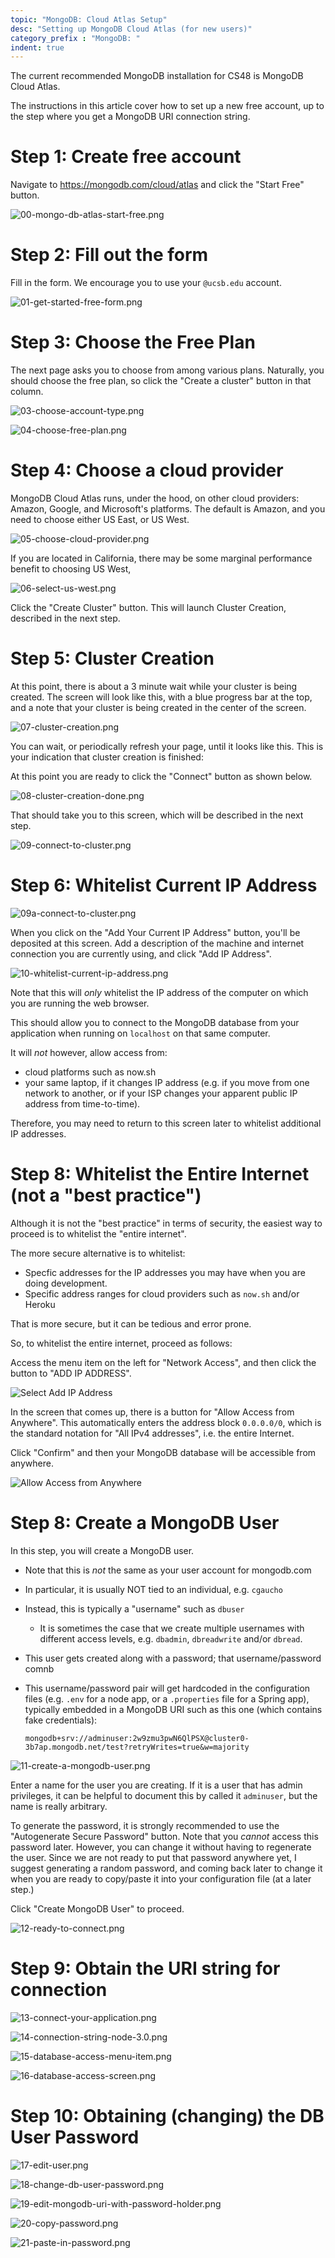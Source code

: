 ```yaml
---
topic: "MongoDB: Cloud Atlas Setup"
desc: "Setting up MongoDB Cloud Atlas (for new users)"
category_prefix	: "MongoDB: "
indent: true
---
```


The current recommended MongoDB installation for CS48 is MongoDB Cloud Atlas.

The instructions in this article cover how to set up a new free account, up to the step where you get a MongoDB URI connection string.

# Step 1: Create free account

  Navigate to <https://mongodb.com/cloud/atlas> and click the "Start&nbsp;Free" button.

  ![00-mongo-db-atlas-start-free.png](00-mongo-db-atlas-start-free-30.png)

# Step 2: Fill out the form

  Fill in the form. We encourage you to use your `@ucsb.edu` account.

  ![01-get-started-free-form.png](01-get-started-free-form-30.png)

# Step 3: Choose the Free Plan

  The next page asks you to choose from among various plans.  Naturally,
  you should choose the free plan, so click the "Create&nbsp;a&nbsp;cluster"
  button in that column.
  
  ![03-choose-account-type.png](03-choose-account-type-30.png)

  ![04-choose-free-plan.png](04-choose-free-plan-30.png)

# Step 4: Choose a cloud provider

  MongoDB Cloud Atlas runs, under the hood, on other cloud providers: Amazon, Google, and Microsoft's platforms.   The default is Amazon, and you need to choose either US East, or US West.

  ![05-choose-cloud-provider.png](05-choose-cloud-provider-30.png)

  If you are located in California, there may be some marginal performance benefit to choosing US West, 

  ![06-select-us-west.png](06-select-us-west-30.png)

  Click the "Create Cluster" button.  This will launch Cluster Creation,
  described in the next step.

# Step 5: Cluster Creation

  At this point, there is about a 3 minute wait while your cluster is being
  created.  The screen will look like this, with a blue progress bar
  at the top, and a note that your cluster is being created in the center
  of the screen.  

  ![07-cluster-creation.png](07-cluster-creation-30.png)

  You can wait, or periodically refresh your page, until it looks like this.
  This is your indication that cluster creation is finished:

  At this point you are ready to click the "Connect" button
  as shown below.

  ![08-cluster-creation-done.png](08-cluster-creation-done-30.png)

  That should take you to this screen, which will be described in the next
  step.

  ![09-connect-to-cluster.png](09-connect-to-cluster-50.png)

# Step 6: Whitelist Current IP Address

  ![09a-connect-to-cluster.png](09a-connect-to-cluster-50.png)

  When you click on the "Add Your Current IP Address" button, you'll
  be deposited at this screen.   Add a description of the machine
  and internet connection you are currently using, and click "Add IP Address".

  ![10-whitelist-current-ip-address.png](10-whitelist-current-ip-address-50.png)

  Note that this will *only* whitelist
  the IP address of the computer on which you are running the web browser.

  This should allow you to connect to the MongoDB database from your
  application when running on `localhost` on that same computer.
  
  It will *not* however, allow access from:
  * cloud platforms such as now.sh
  * your same laptop, if it changes IP address (e.g. if you move from one
    network to another, or if your ISP changes your apparent public IP address
    from time-to-time).

  Therefore, you may need to return to this screen later to whitelist
  additional IP addresses.

# Step 8: Whitelist the Entire Internet (not a "best practice")

  Although it is not the "best practice" in terms of security,
  the easiest way to proceed is to whitelist the "entire internet".

  The more secure alternative is to whitelist:
  * Specfic addresses for the IP addresses you may have when you are
    doing development.
  * Specific address ranges for cloud providers such as `now.sh` and/or Heroku

  That is more secure, but it can be tedious and error prone.

  So, to whitelist the entire internet, proceed as follows:
  
  Access the menu item on the left for "Network Access",
  and then click the button to "ADD IP ADDRESS".

  ![Select Add IP Address](10a-network-access-add-ip-address-50.png)

  In the screen that comes up, there is a button for
  "Allow Access from Anywhere". This automatically enters the
  address block `0.0.0.0/0`, which is the standard notation for
  "All IPv4 addresses", i.e. the entire Internet.

  Click "Confirm" and then your MongoDB database will be accessible
  from anywhere.

  ![Allow Access from Anywhere](10b-allow-access-from-anywhere-50.png)

# Step 8: Create a MongoDB User

  In this step, you will create a MongoDB user.
  * Note that this is *not* the same as your user account for mongodb.com
  * In particular, it is usually NOT tied to an individual, e.g. `cgaucho`
  * Instead, this is typically a "username" such as `dbuser`
    - It is sometimes the case that we create multiple usernames with different access levels, e.g.
      `dbadmin`, `dbreadwrite` and/or `dbread`.
  * This user gets created along with a password; that username/password comnb
  * This username/password pair will get hardcoded in the configuration files (e.g. `.env` for a node app, or a `.properties` file for a Spring app), typically embedded in a MongoDB URI such as this one
    (which contains fake credentials):

    ```
    mongodb+srv://adminuser:2w9zmu3pwN6QlPSX@cluster0-3b7ap.mongodb.net/test?retryWrites=true&w=majority
    ```

  ![11-create-a-mongodb-user.png](11-create-a-mongodb-user-50.png)

  Enter a name for the user you are creating.  If it is a user that has
  admin privileges, it can be helpful to document this by called it `adminuser`, but the
  name is really arbitrary.

  To generate the password, it is strongly recommended to use the "Autogenerate Secure Password" button.
  Note that you *cannot* access this password later.  However, you can change it without having to
  regenerate the user.  Since we are not ready to put that password anywhere yet, I suggest
  generating a random password, and coming back later to change it when you are ready to copy/paste it
  into your configuration file (at a later step.)

  Click "Create MongoDB User" to proceed.

  ![12-ready-to-connect.png](12-ready-to-connect-50.png)

  

# Step 9: Obtain the URI string for connection 

  ![13-connect-your-application.png](13-connect-your-application-50.png)

  ![14-connection-string-node-3.0.png](14-connection-string-node-3.0-50.png)

  ![15-database-access-menu-item.png](15-database-access-menu-item-50.png)

  ![16-database-access-screen.png](16-database-access-screen-50.png)

# Step 10: Obtaining (changing) the DB User Password

  ![17-edit-user.png](17-edit-user-50.png)

  ![18-change-db-user-password.png](18-change-db-user-password-50.png)

  ![19-edit-mongodb-uri-with-password-holder.png](19-edit-mongodb-uri-with-password-holder-50.png)

  ![20-copy-password.png](20-copy-password-50.png)

  ![21-paste-in-password.png](21-paste-in-password-50.png)
